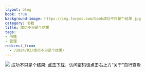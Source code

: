 ```yaml
---
layout: blog
book: true
background-image: https://img.locyoo.com/book成功不只是个结果.jpg
category: 书籍
title: 成功不只是个结果
tags:
- 书籍
- 管理
redirect_from:
  - /2024/03/成功不只是个结果/
---
```

![](https://img.locyoo.com/book成功不只是个结果.jpg)
成功不只是个结果: <a name = "ref1" href="https://url18.ctfile.com/f/50983618-1323174673-f07cf6?p=3619">点击下载</a>，访问密码请点击右上方“关于”自行查看